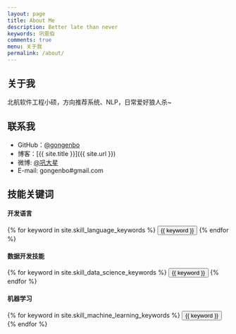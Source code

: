 ```yaml
---
layout: page
title: About Me
description: Better late than never
keywords: 巩恩伯
comments: true
menu: 关于我
permalink: /about/
---
```

## 关于我

北航软件工程小硕，方向推荐系统、NLP，日常爱好狼人杀~

## 联系我

* GitHub：[@gongenbo](https://github.com/gongenbo)
* 博客：[{{ site.title }}]({{ site.url }})
* 微博: [@巩大星](http://weibo.com/enbo)
* E-mail: gongenbo#gmail.com

## 技能关键词

#### 开发语言
<div class="btn-inline">
    {% for keyword in site.skill_language_keywords %}
    <button class="btn btn-outline" type="button">{{ keyword }}</button>
    {% endfor %}
</div>

#### 数据开发技能
<div class="btn-inline">
    {% for keyword in site.skill_data_science_keywords %}
    <button class="btn btn-outline" type="button">{{ keyword }}</button>
    {% endfor %}
</div>

#### 机器学习
<div class="btn-inline">
    {% for keyword in site.skill_machine_learning_keywords %}
    <button class="btn btn-outline" type="button">{{ keyword }}</button>
    {% endfor %}
</div>